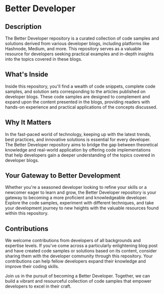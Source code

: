 # Better Developer
## Description
The Better Developer repository is a curated collection of code samples and solutions derived from various developer blogs, including platforms like Hashnode, Medium, and more. This repository serves as a valuable resource for developers seeking practical examples and in-depth insights into the topics covered in these blogs.

## What's Inside
Inside this repository, you'll find a wealth of code snippets, complete code samples, and solution sets corresponding to the articles published on developer blogs. These code samples are designed to complement and expand upon the content presented in the blogs, providing readers with hands-on experience and practical applications of the concepts discussed.

## Why It Matters
In the fast-paced world of technology, keeping up with the latest trends, best practices, and innovative solutions is essential for every developer. The Better Developer repository aims to bridge the gap between theoretical knowledge and real-world application by offering code implementations that help developers gain a deeper understanding of the topics covered in developer blogs.

## Your Gateway to Better Development
Whether you're a seasoned developer looking to refine your skills or a newcomer eager to learn and grow, the Better Developer repository is your gateway to becoming a more proficient and knowledgeable developer. Explore the code samples, experiment with different techniques, and take your development journey to new heights with the valuable resources found within this repository.

## Contributions
We welcome contributions from developers of all backgrounds and expertise levels. If you've come across a particularly enlightening blog post and have created code samples or solutions based on its content, consider sharing them with the developer community through this repository. Your contributions can help fellow developers expand their knowledge and improve their coding skills.

Join us in the pursuit of becoming a Better Developer. Together, we can build a vibrant and resourceful collection of code samples that empower developers to excel in their craft.

